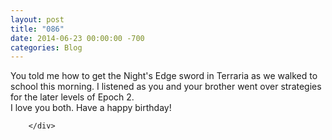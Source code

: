 ```yaml
---
layout: post
title: "086"
date: 2014-06-23 00:00:00 -700
categories: Blog
---
```


<div class="blog-content">
				<div class="paragraph" style="text-align:left;">You told me how to get the Night's Edge sword in Terraria as we walked to school this morning. I listened as you and your brother went over strategies for the later levels of Epoch 2.&nbsp;<br>I love you both. Have a happy birthday!</div>

		</div>
        